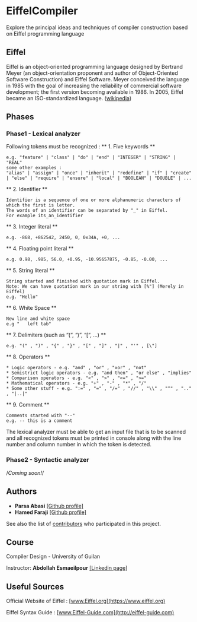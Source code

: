 # EiffelCompiler
Explore the principal ideas and techniques of compiler construction based on Eiffel programming language

## Eiffel
Eiffel is an object-oriented programming language designed by Bertrand Meyer (an object-orientation proponent and author of Object-Oriented Software Construction) and Eiffel Software. Meyer conceived the language in 1985 with the goal of increasing the reliability of commercial software development; the first version becoming available in 1986. In 2005, Eiffel became an ISO-standardized language. ([wikipedia](https://en.wikipedia.org/wiki/Eiffel_(programming_language)))

## Phases
### Phase1 - Lexical analyzer
Following tokens must be recognized :
** 1. Five keywords **
```
e.g. "feature" | "class" | "do" | "end" | "INTEGER" | "STRING" | "REAL"
some other examples :
"alias" | "assign" | "once" | "inherit" | "redefine" | "if" | "create" | "else" | "require" | "ensure" | "local" | "BOOLEAN" | "DOUBLE" | ...
```
** 2. Identifier **
```
Identifier is a sequence of one or more alphanumeric characters of which the first is letter.
The words of an identifier can be separated by "_" in Eiffel. 
For example its_an_identifier
```
** 3. Integer literal **
```
e.g. -868, +862542, 2450, 0, 0x34A, +0, ...
```
** 4. Floating point literal **
```
e.g. 0.98, .985, 56.0, +0.95, -10.95657875, -0.85, -0.00, ...
```
** 5. String literal **
```
String started and finished with quotation mark in Eiffel.
Note: We can have quotation mark in our string with [%"] (Merely in Eiffel)
e.g. "Hello"
```
** 6. White Space **
```
New line and white space
e.g "	left tab"
```
** 7. Delimiters (such as “(“, “)”, “[“, …) **
```
e.g. "(" , ")" , "{" , "}" , "[" , "]" , "|" , "'" , [\"]
```
** 8. Operators **
```
* Logic operators - e.g. "and" , "or" , "xor" , "not"
* Semistrict logic operators - e.g. "and then" , "or else" , "implies"
* Comparison operators - e.g. "<" , ">" , "<=" , ">="
* Mathematical operators - e.g. "+" , "-" , "*" , "/"
* Some other stuff - e.g. ":=" , "=" , "/=" , "//" , "\\" , "^" , ".." , "|..|" 
```
** 9. Comment **
```
Comments started with "--"
e.g. -- this is a comment
```
The lexical analyzer must be able to get an input file that is to be scanned and all recognized tokens must be printed in console along with the line number and column number in which the token is detected.
### Phase2 - Syntactic analyzer
/*Coming soon!*/
## Authors
* **Parsa Abasi** [[Github profile]](https://github.com/parsapersian96)
* **Hamed Faraji** [[Github profile]](https://github.com/hamed-faraji)

See also the list of [contributors](https://github.com/parsapersian96/EiffelCompiler/contributors) who participated in this project.

## Course
Compiler Design - University of Guilan

Instructor: **Abdollah Esmaeilpour** [[Linkedin page]](https://ir.linkedin.com/in/abdollah-e)

## Useful Sources
Official Website of Eiffel : [www.Eiffel.org](https://www.eiffel.org)

Eiffel Syntax Guide : [www.Eiffel-Guide.com](http://eiffel-guide.com)